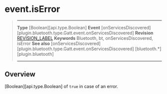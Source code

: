 # event.isError

> --------------------- ------------------------------------------------------------------------------------------
> __Type__              [Boolean][api.type.Boolean]
> __Event__             [onServicesDiscovered][plugin.bluetooth.type.Gatt.event.onServicesDiscovered]
> __Revision__          [REVISION_LABEL](REVISION_URL)
> __Keywords__          Bluetooth, bt, onServicesDiscovered, isError
> __See also__          [onServicesDiscovered][plugin.bluetooth.type.Gatt.event.onServicesDiscovered]
>						[bluetooth.*][plugin.bluetooth]
> --------------------- ------------------------------------------------------------------------------------------

## Overview

[Boolean][api.type.Boolean] of `true` in case of an error.